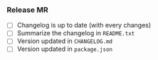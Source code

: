 ### Release MR

* [ ] Changelog is up to date (with every changes)
* [ ] Summarize the changelog in `README.txt`
* [ ] Version updated in `CHANGELOG.md`
* [ ] Version updated in `package.json`
